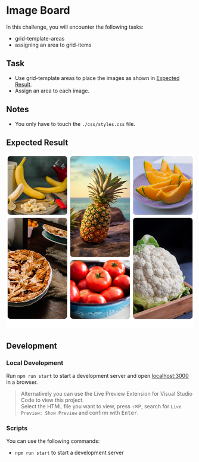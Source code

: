 # Image Board

In this challenge, you will encounter the following tasks:

- grid-template-areas
- assigning an area to grid-items

## Task

- Use grid-template areas to place the images as shown in [Expected Result](#expected-result).
- Assign an area to each image.

## Notes

- You only have to touch the `./css/styles.css` file.

## Expected Result

![result](./assets/grid-challenge_image-board.png)

## Development

### Local Development

Run `npm run start` to start a development server and open [localhost:3000](http://localhost:3000) in a browser.

> Alternatively you can use the Live Preview Extension for Visual Studio Code to view this project.  
> Select the HTML file you want to view, press <kbd>⇧</kbd><kbd>⌘</kbd><kbd>P</kbd>, search for `Live Preview: Show Preview` and confirm with <kbd>Enter</kbd>.

### Scripts

You can use the following commands:

- `npm run start` to start a development server
